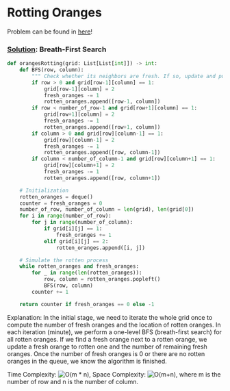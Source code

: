 # Rotting Oranges

Problem can be found in [here](https://leetcode.com/problems/rotting-oranges)!

### [Solution](/Graph/994-RottingOranges/solution.py): Breath-First Search

```python
def orangesRotting(grid: List[List[int]]) -> int:
    def BFS(row, column):
        """ Check whether its neighbors are fresh. If so, update and push into queue. """
        if row > 0 and grid[row-1][column] == 1:
            grid[row-1][column] = 2
            fresh_oranges -= 1
            rotten_oranges.append([row-1, column])
        if row < number_of_row-1 and grid[row+1][column] == 1:
            grid[row+1][column] = 2
            fresh_oranges -= 1
            rotten_oranges.append([row+1, column])
        if column > 0 and grid[row][column-1] == 1:
            grid[row][column-1] = 2
            fresh_oranges -= 1
            rotten_oranges.append([row, column-1])
        if column < number_of_column-1 and grid[row][column+1] == 1:
            grid[row][column+1] = 2
            fresh_oranges -= 1
            rotten_oranges.append([row, column+1])

    # Initialization
    rotten_oranges = deque()
    counter = fresh_oranges = 0
    number_of_row, number_of_column = len(grid), len(grid[0])
    for i in range(number_of_row):
        for j in range(number_of_column):
            if grid[i][j] == 1:
                fresh_oranges += 1
            elif grid[i][j] == 2:
                rotten_oranges.append([i, j])

    # Simulate the rotten process
    while rotten_oranges and fresh_oranges:
        for _ in range(len(rotten_oranges)):
            row, column = rotten_oranges.popleft()
            BFS(row, column)
        counter += 1

    return counter if fresh_oranges == 0 else -1
```

Explanation: In the initial stage, we need to iterate the whole grid once to compute the number of fresh oranges and the location of rotten oranges. In each iteration (minute), we perform a one-level BFS (breath-first search) for all rotten oranges. If we find a fresh orange next to a rotten orange, we update a fresh orange to rotten one and the number of remaining fresh oranges. Once the number of fresh oranges is 0 or there are no rotten oranges in the queue, we know the algorithm is finished.

Time Complexity: ![O(m * n)](<https://latex.codecogs.com/svg.image?\inline&space;O(m\cdot&space;n)>), Space Complexity: ![O(m+n)](<https://latex.codecogs.com/svg.image?\inline&space;O(m+n)>), where m is the number of row and n is the number of column.
